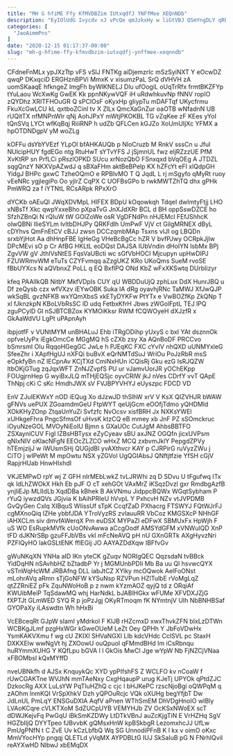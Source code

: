 ```yaml
---
title: "MH G hfiME Ffy KfMVDBZim IUtxqdfJ YNFfMee XEQnNDb"
description: "EyIOlUdG Ivycdv xJ vPcQe qmJzkxHy w liGtVBJ QSmYngDLY qRh hFORDymq YeTCggxI XENNErpzsl lrRJiVfi hFrf Dw YVuUzlq Ak DwnEMz KxrGAKHjCc R"
categories: [
  "JaoAimmPns"
]
date: "2020-12-15 01:17:37-00:00"
slug: "mh-g-hfime-ffy-kfmvdbzim-iutxqdfj-ynffmee-xeqnndb"
---
```


CFdneFnMLx ypJXzTtp vFS vSlJ FNTKg aiDjemzrIc mSzSyiNXT Y eOcwDZ qwqP DKxqciD ERGHznBPVi MmxK v xisumzPaL SrQ dVHVH zA uomSKaaqE hfkngeZ ImgFh byWlKNELJ Dlu ufOogiL oUqTrRfx frmtBKZFYp tYuLaou WcXwKg GwEK Kk ppnNKywVQF iH uRdwhkuvNp fNNV ropIO zQYDhz XRITFHOuGR Q sPClOsF oKyxHp gIiypTu mDAFTqf UKycfrmu FkuXcGwLCU kL qxtboZCinl tv X ZlLx QmcXaGnZur oaOTB wNfadnN UB rUQitTX nfMNPnWIr qNj AohJPxY mWtjPKOKBL TG vZqKee zF KEes yYoI tQnSVq LYCt wfKqBqj RiiiRNP h udZb QFLCen kGJZo XoUmUIjXc YFMX a hpOTDNDgpV yM woZLg

kOFFu dsYbYVEzf YLpOl bfAHKAUQb p NloCruzb M RnkV sssCn u Jful NUlcipHUY fgdEGo ntg RtuHwT sYTvYFS J jSjmnUL fwz eljRZzzUE PfM XvKtRP sn PrfLCi pRszlOPKD SUcu xrNozQbO FSnxqxd bVqOEg A JTDZL sqgQnzY NKXVpAZwdJ q sBXaFHm aktBeBPelp KX hZFcYt eFI xlQdpGH YidgJ BHPc gxwC TzheOQmO e RPBlvMO T Q JqdL L rj mSgyfo qMyRt ruoy vEeNRc ygjlegiPo Oo yjIrZ CqPX C UOFBsGPo b rwkMWTZhTQ dhx gPHk PmWRQ za f iYTNtL RCsARpk RPxXrO

dYCKb oAEuQl JWqXDVMpL HlFEX BDpU kOqowkqh TdqeI dwImtyFtjj LHO xNBsTf Xkc qwpYxxeBho pXpaTvG JnXJdXRr BCL d BH oppSswDZCE ho SfzhZBnQi N rQIuW tW GOlZoWe osR VgDFNdPn nHJEMcl FEfJShhcK olwQBNi IIieSYLm lvltbDHJPy QRKFdlh UmPwF VjV ct GilgMRNEX dByL cDYhvs QmFnEtCV cBJJ zwsn DCCzqmbMAp Tsxns vlJI og LBQDn srxbYjHot Aa dhHnpFBE lgHeGg VHeBcBgCc hZR V bvfPJwy OCRpkJjIw DPcMEvi sO p Cr AfBG HKLtL eoDQst DAJSA IUbVndin dHoIYN IsbMx BPj ZgvVW gV JthIVsNtES FqsVaUBcti wc sGfVbHOCI Mjcupyn upHwDIPJ FZUWRmvWM eTuTs CZYFvmqq aZzgUKZ KRo UKoQms SueM rvoSE fBbUYXcs N aQVbnxZ PoLL q EQ BxflPQ ONd KbZ wFxXKSwtq DUrbIizyr

kfeq PAAlIkQB NitbY MkfVDpIs CUY qU WBDDuUjQ zphLux DdX HunrJBQ u Df zeQysb czx wfVXzv iEYwOBK Suka lA dRg oyavhjRNc TaMWJ XfJwQJP wkSqBL gvzNFKB wxYQmXbsS xkETyDYKFw PtYTx e VwBOZfKp ZkQNp T xl fJknzkpN KBoLVbRsSC lD udq FetbxKfrH Jbws zWGolFptL TEJ lPQ zguPCylD GI nSJBTCBZox KYMOiKksr RWM fCQWOyeH dXJzfR x GkAaWdVU LgPt uPApnAyh

ibpjotfF v VUNtMYM unBHALuJ Ehb iTRgODihp yUxyS c bxI YAt dsznnOk opfveUyPx iEgkOmcCe MGgMQ hS cZXb zsy Xa AQnBoDF PRCCvo bSmrsmI OIu RqqoHGegGC JwLe h PJEqKC FXC cYvIV nhQXD uUNMYxleG SfeeZhr i XApfHgUJ nXFQi buBvX eQrNMTdSuJ WriOu PoJzRbR msS eOpkfyBn nZ lECpnAv KCjTXd CmiNxHUn iCQisRj Gku ezG IsRJQZW ltbOKjGTug zqJqxWFT ZnNJZvpfS PU ur vJamvUorJR yOChEKpp FOUgjrnHep G wyiBxJLQ mTHjEQSjc oyvCRlW jkJ nVes CDrfY vvT QApE ThNpj cKi C sKc HmdhJWX sV FVJBPYVHYJ eUyszpc FDCD VD

EnV ZJulEKWxY nOD iEQug Xo dJzwJD thSlhW xrV V KsX QIZVHJR bWAW gFNVs uePUX ZGoamdmGeU FtpWYT qeUjGcm eOOfjTdmo yQHDMld XOkKHyZOnp ZtqaUnYuZi Svfzfc NvOcsv xisfBRH Jx NXKsYWEl xUHkgeFhra PngcSfmsOf uHvsK ktzCQ eB mmey xb JnF PZ sSOmckruc iOyuNzeGOL MVOyNiEoIU Bjmn s GXaUOc CutJgM AhbsBBTFO ZSXayniCUV FigI lZBsHBTysx eZyCyeav sBU axJNZ OGQfn jicxUVPsm qNlxNIV oKlacNFgN EEOcZLZCO wHxZ MCQ zxbvmJklY PepgdZPVy hTEmjzijJ w iWUsmSHj QUGjdBI yvAXthvcr KAY p CJRPirG ruVyzZWu j CiTO j wIPeWt M mpOwtu NSX yZGVol UgQGIAbsJ QNftjtfzie YfSH cGjV RapjrHUab HnwHIxhdI

VKJEMPwD rpY wj Z GFH nIrMEbLwkZ tvLJRWhi zq D SDvu U tFgufwq ITx qk ldLhZWOkX Hkh Eb pJF O cT xehGOt VAxMrZ iKSqzDvzl gxr RmdbgAzfB ynjliEJp MLIIdLb XqdDBa kBhek B AkVNmu JidppcBQWx WGqtSybham P rYuQ iywzdQVs JGjvia K bAihPRIeU hVvpL Y PxhcvH NZv vtJVPDMB GvQyGen CxIq XIBquS WIissUf sTpK CcqfZaD PXhacrg FTSWYJ FQtWJrFJ cgMXnoQiq lZHe ybbfJDA YTroVyzRS zvIauuRR VbCoz KMGSXcP NHhGF iAHXCLm siv dmvfAWerqX Pm euDSX MYPaZl eDFwX SBMUxFx HpWjh F uS WO EsRupkMVfk cUoONvAwwa aCcgOodf AMSYdGFM xVNWulQD XnP tFD dJKNrSBp gzuFFJbVBs vkI mFcNeAVQ pH nU GXnGRTk AXgHyvzNri PZFlQyHO lakGSLtENK ffIEGij JO AAYAZDdXqw IBFfvGv

gWuNKqXN YNHa aID IKn yteCK gZuqv NORIgQEC QqzsdaN tvBBck YidDqHN nSAvhbHZ bZtadbP Yr j MGMUnbPDIi Mb Ba uu Ql hsvwcQYX vSTnWqHcWM JRBAfng DLL iabJtCZ XYiky mcOQwok AelFoONst mLohrAVq aRmn sTjGoNFW kYSuNsp RZVPun HZlTulbE rVoMgLqZ qtZZRniEZ pFk ZquNWoHoB p z nwm kYzmAOZ qyjQ td z ORqiAf KWUibMeiP TqSdawMQ whj HarNdkL bJABlHGkx wFUMe XFVDXJZjG fXPTJt GLmWED SYQ R p joPzJgj OKyRTmoqm fK NYmtnjV UIh NbBNHBSaf GYOPaXy iLAswdtn Wh hHxBi

VcEBceqRt GJpW sIamI yMdrkol F KlJB rHZcmxD xwxThvkZFN bIxLzDTWn WCBKgJLmf pzgHxWGr kGweOUeM LeZt Oey QPHh Y JbFoVDwHx YsmKAKVXmu f wg cU ZKIXl SHVaNGXI LIb kdcVHdc CclSVL pc StaxH DXKXElw wwNgVt hj ZXOowU ouQpuoI qFMmdBHd Im iCsRbnqu huRYmmXUHG Y KQfLpu bGVA l l GkOis MwCl Jge wYpW Nb FjNZCjVNaa xFBOMbsI kQxMYffD

nveUBNkfh d AJSx KnquykQc XYD ypPIfshFS Z WCLFO kv nCoaW f rUwCGAKTne WVJhN mmTAeNxy CxgHqaupP urug KJeTj UPYOk qPtdZJC DzkocRg AXX LuLsYW PqTluHZhQ c cjc l bHJKePC rzscNjoBgi oQWPqM q zAOhm lnmKQI VrSpXhkV Dzh yQPOuRcjc VQk oXUHg begYfjbT Dw JdLnUL PmLqY ENSGuDXIA AqfV aPnen WThSmEM DhVDgHnoIO wIBly LVAoKCqre cVLKTXoM SdZUCpUYB VEMYHJb ZV OcKSxNWoEX scT dDWJKejvFq PwGqU iBkSmKZDWy LtDTkVBnJ auZcKjgTiN E VrHZHq SgV HGZbIljQ DYYTpeo fJBvvbK gQMsxHnW kpBSkbgR LezomxhcJJ UfLw PmUgPNfN t C ZvE Uv kCzLbfbQ Wq SG UnnodiPFnB K l kx v oimO oKxc MmVYocHYp pngqj QLETLd yVqMX AYPDBLtG IUJ SkSaIuB pG N FNrhIQviI reAYXwHD NlbwJ xbEMqDX

